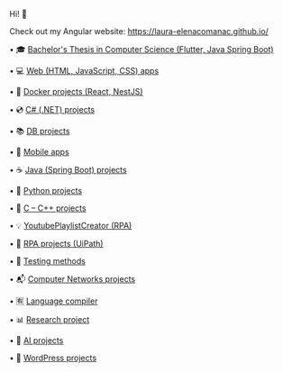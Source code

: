 Hi! :wave:

Check out my Angular website: https://laura-elenacomanac.github.io/

•	🎓 <a href="https://github.com/Laura-ElenaOlaru/Licenta "> Bachelor's Thesis in Computer Science (Flutter, Java Spring Boot) </a>

• 💻 <a href="https://github.com/Laura-ElenaOlaru/Web-Projects"> Web (HTML, JavaScript, CSS) apps </a>

•	🐳 <a href="https://github.com/Laura-ElenaComanac/Docker/tree/main"> Docker projects (React, NestJS) </a>

•	💿 <a href="https://github.com/Laura-ElenaOlaru/C-Sharp-Projects"> C# (.NET) projects </a>

•	📚 <a href="https://github.com/Laura-ElenaOlaru/DB-Projects"> DB projects </a>

•	📱 <a href="https://github.com/Laura-ElenaOlaru/Mobile-Apps"> Mobile apps </a>

•	☕ <a href="https://github.com/Laura-ElenaOlaru/Java-Projects"> Java (Spring Boot) projects </a>

•	🐍 <a href="https://github.com/Laura-ElenaOlaru/Python-Projects"> Python projects </a>

• 💾	<a href="https://github.com/Laura-ElenaOlaru/C-Cpp-Projects"> C – C++ projects </a>

•	💡 <a href="https://github.com/Laura-ElenaOlaru/YoutubePlaylistCreator"> YoutubePlaylistCreator (RPA) </a> 

• 🚀 <a href="https://github.com/Laura-ElenaOlaru/RPA-Projects"> RPA projects (UiPath) </a> 

• 🎯 <a href="https://github.com/Laura-ElenaOlaru/Supernova/tree/main"> Testing methods </a>

•	📬 <a href="https://github.com/Laura-ElenaOlaru/Computer-Networks-Projects"> Computer Networks projects</a>

• 🈶 <a href="https://github.com/Laura-ElenaOlaru/LanguageCompiler"> Language compiler </a>

• 📊 <a href=https://github.com/Laura-ElenaOlaru/ResearchProject> Research project </a>

•	🔮 <a href="https://github.com/Laura-ElenaOlaru/AI-Projects"> AI projects</a>

•	🎨 <a href="https://github.com/Laura-ElenaComanac/WordPress"> WordPress projects</a>
